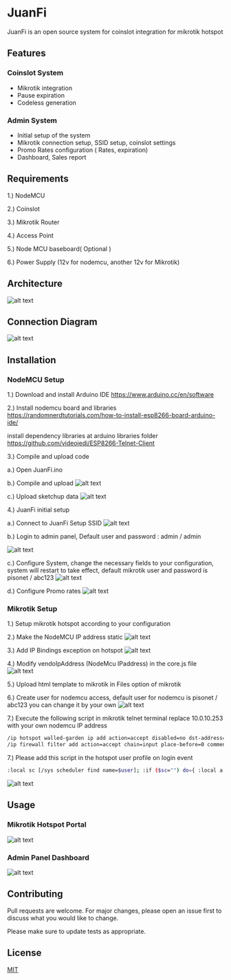 # JuanFi

JuanFi is an open source system for coinslot integration for mikrotik hotspot


## Features
 
 ### Coinslot System
 * Mikrotik integration
 * Pause expiration
 * Codeless generation
 
 ### Admin System
 * Initial setup of the system
 * Mikrotik connection setup, SSID setup, coinslot settings
 * Promo Rates configuration ( Rates, expiration)
 * Dashboard, Sales report

## Requirements
1.) NodeMCU

2.) Coinslot

3.) Mikrotik Router

4.) Access Point

5.) Node MCU baseboard( Optional )

6.) Power Supply (12v for nodemcu, another 12v for Mikrotik)

## Architecture
![alt text](https://github.com/ivanalayan15/JuanFi/blob/master/docs/JuanFi-Architecture.PNG?raw=true)

## Connection Diagram
![alt text](https://github.com/ivanalayan15/JuanFi/blob/master/docs/JuanFi%20Connection%20Diagram.PNG?raw=true)

## Installation

### NodeMCU Setup


1.) Download and install Arduino IDE
https://www.arduino.cc/en/software


2.) Install nodemcu board and libraries
https://randomnerdtutorials.com/how-to-install-esp8266-board-arduino-ide/

install dependency libraries at arduino libraries folder 
https://github.com/videojedi/ESP8266-Telnet-Client


3.) Compile and upload code

   a.) Open JuanFi.ino

   b.) Compile and upload
      ![alt text](https://github.com/ivanalayan15/JuanFi/blob/master/docs/JuanFi%20-%20NodeMcu-UploadCode.PNG?raw=true)

   c.) Upload sketchup data
      ![alt text](https://github.com/ivanalayan15/JuanFi/blob/master/docs/JuanFi%20-%20NodeMcu-SketchUpload.png?raw=true)

4.) JuanFi initial setup

a.) Connect to JuanFi Setup SSID
![alt text](https://github.com/ivanalayan15/JuanFi/blob/master/docs/JuanFi-Step01.PNG?raw=true)

b.) Login to admin panel,
Default user and password : admin / admin

![alt text](https://github.com/ivanalayan15/JuanFi/blob/master/docs/JuanFi-Step02.PNG?raw=true)

c.) Configure System, change the necessary fields to your configuration, system will restart to take effect,
default mikrotik user and password is pisonet / abc123
![alt text](https://github.com/ivanalayan15/JuanFi/blob/master/docs/JuanFi-Step03.PNG?raw=true)

d.) Configure Promo rates
![alt text](https://github.com/ivanalayan15/JuanFi/blob/master/docs/JuanFi-Step04.PNG?raw=true)

### Mikrotik Setup

1.) Setup mikrotik hotspot according to your configuration

2.) Make the NodeMCU IP address static
![alt text](https://github.com/ivanalayan15/JuanFi/blob/master/docs/JuanFI-Mikrotik-Step1.PNG?raw=true)

3.) Add IP Bindings exception on hotspot
![alt text](https://github.com/ivanalayan15/JuanFi/blob/master/docs/JuanFi-Mikrotik-Step2.PNG?raw=true)

4.) Modify vendoIpAddress (NodeMcu IPaddress) in the core.js file
![alt text](https://github.com/ivanalayan15/JuanFi/blob/master/docs/JuanFi-Mikrotik-Step5.PNG?raw=true)

5.) Upload html template to mikrotik in Files option of mikrotik

6.) Create user for nodemcu access, default user for nodemcu is pisonet / abc123 you can change it by your own
![alt text](https://github.com/ivanalayan15/JuanFi/blob/master/docs/JuanFi-Mikrotik-Step3.PNG?raw=true)

7.) Execute the following script in mikrotik telnet terminal
replace 10.0.10.253 with your own nodemcu IP address

```bash
/ip hotspot walled-garden ip add action=accept disabled=no dst-address=10.0.10.253
/ip firewall filter add action=accept chain=input place-before=0 comment=NodeMCUIP src-address=10.0.10.253
```

7.) Please add this script in the hotspot user profile on login event
```bash
:local sc [/sys scheduler find name=$user]; :if ($sc="") do={ :local a [/ip hotspot user get [find name=$user] limit-uptime]; :local validity [/ip hotspot user get [find name=$user] comment]; :local c ($validity); :local date [ /system clock get date]; /sys sch add name="$user" disable=no start-date=$date interval=$c on-event="/ip hotspot user remove [find name=$user]; /ip hotspot active remove [find user=$user]; /ip hotspot cookie remove [find user=$user]; /system sche remove [find name=$user]" policy=ftp,reboot,read,write,policy,test,password,sniff,sensitive,romon; :delay 2s; /ip hotspot user set comment="" $user; } else={ :local sint [/sys scheduler get $user interval]; :local validity [/ip hotspot user get [find name=$user] comment]; :if ( $validity!="" ) do={ /sys scheduler set $user interval ($sint+$validity); /ip hotspot user set comment="" $user; } }
```
![alt text](https://github.com/ivanalayan15/JuanFi/blob/master/docs/JuanFi-Mikrotik-Step4.PNG?raw=true)


## Usage

### Mikrotik Hotspot Portal

![alt text](https://github.com/ivanalayan15/JuanFi/blob/master/docs/Mikrotik-hotspot.PNG?raw=true)

### Admin Panel Dashboard
![alt text](https://github.com/ivanalayan15/JuanFi/blob/master/docs/JuanFi-Step05.PNG?raw=true)

## Contributing
Pull requests are welcome. For major changes, please open an issue first to discuss what you would like to change.

Please make sure to update tests as appropriate.

## License
[MIT](https://choosealicense.com/licenses/mit/)
